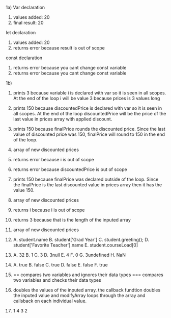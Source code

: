 1a)
Var declaration
1. values added: 20
2. final result: 20

let declaration
1. values added: 20
2. returns error because result is out of scope

const declaration
1. returns error because you cant change const variable
2. returns error because you cant change const variable

1b)
1. prints 3 because variable i is declared with var so it is seen in all scopes. At the end of the loop i will be value 3 because prices is 3 values long
2. prints 150 because discountedPrice is declared with var so it is seen in all scopes. At the end of the loop discountedPrice will be the price of the last value in prices array with applied discount.
3. prints 150 because finalPrice rounds the discounted price. Since the last value of discounted price was 150, finalPrice will round to 150 in the end of the loop.
4. array of new discounted prices
5. returns error because i is out of scope
6. returns error because discountedPrice is out of scope
7. prints 150 because finalPrice was declared outside of the loop. Since the finalPrice is the last discounted value in prices array then it has the value 150.
8. array of new discounted prices
9. returns i because i is out of scope
10. returns 3 because that is the length of the inputed array
11. array of new discounted prices

12. A. student.name
    B. student['Grad Year']
    C. student.greeting();
    D. student['Favorite Teacher'].name
    E. student.courseLoad[0]

13. A. 32
    B. 1
    C. 3
    D. 3null
    E. 4
    F. 0
    G. 3undefined
    H. NaN

14. A. true
    B. false
    C. true
    D. false
    E. false
    F. true

15. == compares two variables and ignores their data types
    === compares two variables and checks their data types

17. doubles the values of the inputed array. the callback fundtion doubles the inputed value and modifyArray loops through the array and callsback on each individual value. 

19. 1 4 3 2
